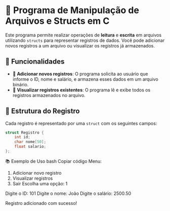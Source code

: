 # 📄 Programa de Manipulação de Arquivos e Structs em C

Este programa permite realizar operações de **leitura** e **escrita** em arquivos utilizando `structs` para representar registros de dados. Você pode adicionar novos registros a um arquivo ou visualizar os registros já armazenados.

## 🚀 Funcionalidades

- 📝 **Adicionar novos registros**: O programa solicita ao usuário que informe o ID, nome e salário, e armazena esses dados em um arquivo binário.
- 📖 **Visualizar registros existentes**: O programa lê e exibe todos os registros armazenados no arquivo.

## 📂 Estrutura do Registro

Cada registro é representado por uma `struct` com os seguintes campos:

```c
struct Registro {
    int id;
    char nome[50];
    float salario;
};
```
📚 Exemplo de Uso
bash
Copiar código
Menu:
1. Adicionar novo registro
2. Visualizar registros
3. Sair
Escolha uma opção: 1

Digite o ID: 101
Digite o nome: João
Digite o salário: 2500.50

Registro adicionado com sucesso!
